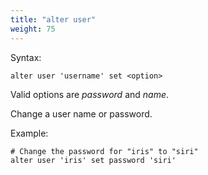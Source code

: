 ```yaml
---
title: "alter user"
weight: 75
---
```


Syntax:

    alter user 'username' set <option>

Valid options are *password* and *name*.

Change a user name or password.

Example:

    # Change the password for "iris" to "siri"
    alter user 'iris' set password 'siri'
